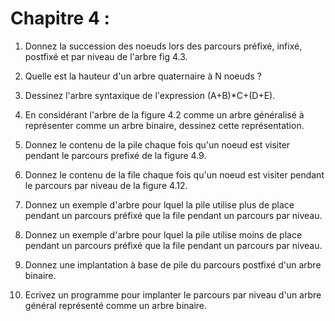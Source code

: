# Chapitre 4 :

1. Donnez la succession des noeuds lors des parcours préfixé, infixé, postfixé et par niveau de l'arbre fig 4.3.

2. Quelle est la hauteur d'un arbre quaternaire à N noeuds ? 

3. Dessinez l'arbre syntaxique de l'expression (A+B)\*C+(D+E).

4. En considérant l'arbre de la figure 4.2 comme un arbre généralisé à représenter comme un arbre binaire,
    dessinez cette représentation. 

5. Donnez le contenu de la pile chaque fois qu'un noeud est visiter pendant le parcours
    prefixé de la figure 4.9. 

6. Donnez le contenu de la file chaque fois qu'un noeud est visiter pendant le parcours
    par niveau de la figure 4.12. 

7. Donnez un exemple d'arbre pour lquel la pile utilise plus de place pendant un parcours préfixé que la
    file pendant un parcours par niveau.

8. Donnez un exemple d'arbre pour lquel la pile utilise moins de place pendant un parcours préfixé que la
    file pendant un parcours par niveau.

9. Donnez une implantation à base de pile du parcours postfixé d'un arbre binaire.

10. Ecrivez un programme pour implanter le parcours par niveau d'un arbre général représenté
    comme un arbre binaire.   
